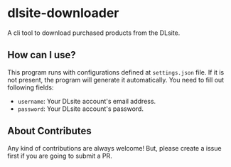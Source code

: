 # dlsite-downloader

A cli tool to download purchased products from the DLsite.

## How can I use?

This program runs with configurations defined at `settings.json` file. If it is not present, the program will generate it automatically. You need to fill out following fields:

- `username`: Your DLsite account's email address.
- `password`: Your DLsite account's password.

## About Contributes

Any kind of contributions are always welcome! But, please create a issue first if you are going to submit a PR.
